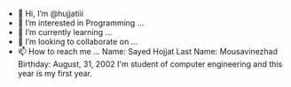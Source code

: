 - 👋 Hi, I’m @hujjatiii
- 👀 I’m interested in Programming ...
- 🌱 I’m currently learning ...
- 💞️ I’m looking to collaborate on ...
- 📫 How to reach me ...
Name: Sayed Hojjat 
Last Name: Mousavinezhad
Birthday: August, 31, 2002
I'm student of computer engineering and this year is my first year.
<!---
hujjatiii/hujjatiii is a ✨ special ✨ repository because its `README.md` (this file) appears on your GitHub profile.
You can click the Preview link to take a look at your changes.
--->
